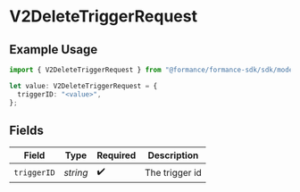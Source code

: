 # V2DeleteTriggerRequest

## Example Usage

```typescript
import { V2DeleteTriggerRequest } from "@formance/formance-sdk/sdk/models/operations";

let value: V2DeleteTriggerRequest = {
  triggerID: "<value>",
};
```

## Fields

| Field              | Type               | Required           | Description        |
| ------------------ | ------------------ | ------------------ | ------------------ |
| `triggerID`        | *string*           | :heavy_check_mark: | The trigger id     |